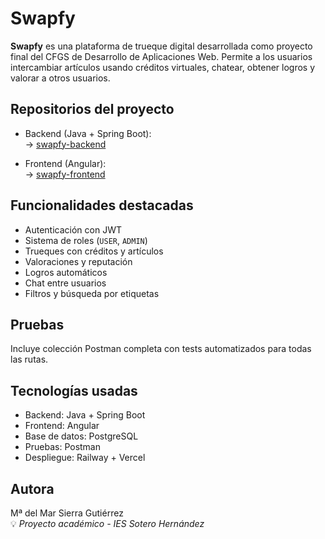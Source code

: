 # Swapfy

**Swapfy** es una plataforma de trueque digital desarrollada como proyecto final del CFGS de Desarrollo de Aplicaciones Web. Permite a los usuarios intercambiar artículos usando créditos virtuales, chatear, obtener logros y valorar a otros usuarios.

## Repositorios del proyecto

- Backend (Java + Spring Boot):  
  -> [swapfy-backend](https://github.com/MarSierraG/swapfy-backend)

- Frontend (Angular):  
  -> [swapfy-frontend](https://github.com/MarSierraG/swapfy-frontend)

## Funcionalidades destacadas

- Autenticación con JWT
- Sistema de roles (`USER`, `ADMIN`)
- Trueques con créditos y artículos
- Valoraciones y reputación
- Logros automáticos
- Chat entre usuarios
- Filtros y búsqueda por etiquetas

## Pruebas

Incluye colección Postman completa con tests automatizados para todas las rutas.

## Tecnologías usadas

- Backend: Java + Spring Boot
- Frontend: Angular
- Base de datos: PostgreSQL
- Pruebas: Postman
- Despliegue: Railway + Vercel

## Autora

Mª del Mar Sierra Gutiérrez  
💡 *Proyecto académico - IES Sotero Hernández*
